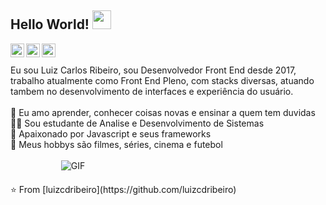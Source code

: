 ## Hello World! <img src="https://raw.githubusercontent.com/iampavangandhi/iampavangandhi/master/gifs/Hi.gif" width="30px" style="width: 30px; max-width: 30px">

<a href="https://twitter.com/luizjuniordant1">
  <img align="left" alt="Ajay's Twitter" width="22px" src="https://cdn.jsdelivr.net/npm/simple-icons@v3/icons/twitter.svg" />
</a>
<a href="https://www.linkedin.com/in/luiz-carlos-dantas-ribeiro-junior-7422b9124/">
  <img align="left" alt="Ajay's Linkdein" width="22px" src="https://cdn.jsdelivr.net/npm/simple-icons@v3/icons/linkedin.svg" />
</a>
<a href="https://github.com/luizcdribeiro">
  <img align="left" alt="Ajay's Github" width="22px" src="https://cdn.jsdelivr.net/npm/simple-icons@v3/icons/github.svg" />
</a>
<br /><br/>
Eu sou Luiz Carlos Ribeiro, sou Desenvolvedor Front End desde 2017, trabalho atualmente como Front End Pleno, com stacks diversas, atuando tambem no desenvolvimento de interfaces e experiência do usuário.
<br><br>
🤔 Eu amo aprender, conhecer coisas novas e ensinar a quem tem duvidas <br>
👨‍💻 Sou estudante de Analise e Desenvolvimento de Sistemas <br>
🌱 Apaixonado por Javascript e seus frameworks <br>
🍺 Meus hobbys são filmes, séries, cinema e futebol
<br /><br/>
<div align="center" style="max-width: 100%; width: 200px; text-align: center; border-radius: 15px; margin-bottom: 20px;">
  <img align="center"  alt="GIF" src="https://media.giphy.com/media/bAplZhiLAsNnG/giphy.gif" />
</div>
⭐️ From [luizcdribeiro](https://github.com/luizcdribeiro)
